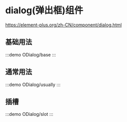 # dialog(弹出框)组件

https://element-plus.org/zh-CN/component/dialog.html

## 基础用法

:::demo
ODialog/base
:::

## 通常用法

:::demo
ODialog/usually
:::

## 插槽

:::demo
ODialog/slot
:::
